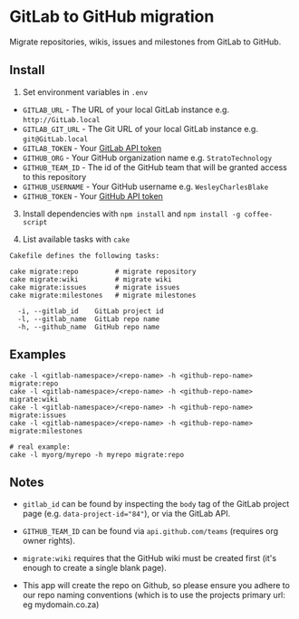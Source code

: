 
# GitLab to GitHub migration

Migrate repositories, wikis, issues and milestones from GitLab to GitHub.

## Install

1. Set environment variables in `.env`
  * `GITLAB_URL` - The URL of your local GitLab instance e.g. `http://GitLab.local`
  * `GITLAB_GIT_URL` - The Git URL of your local GitLab instance e.g. `git@GitLab.local`
  * `GITLAB_TOKEN` - Your [GitLab API token](https://docs.gitlab.com/ce/user/profile/personal_access_tokens.html)
  * `GITHUB_ORG` - Your GitHub organization name e.g. `StratoTechnology`
  * `GITHUB_TEAM_ID` - The id of the GitHub team that will be granted access to this repository
  * `GITHUB_USERNAME` - Your GitHub username e.g. `WesleyCharlesBlake`
  * `GITHUB_TOKEN` - Your [GitHub API token](https://github.com/settings/tokens)

3. Install dependencies with `npm install` and `npm install -g coffee-script`

4. List available tasks with `cake`
```
Cakefile defines the following tasks:

cake migrate:repo         # migrate repository
cake migrate:wiki         # migrate wiki
cake migrate:issues       # migrate issues
cake migrate:milestones   # migrate milestones

  -i, --gitlab_id    GitLab project id
  -l, --gitlab_name  GitLab repo name
  -h, --github_name  GitHub repo name
```
## Examples
```
cake -l <gitlab-namespace>/<repo-name> -h <github-repo-name> migrate:repo
cake -l <gitlab-namespace>/<repo-name> -h <github-repo-name> migrate:wiki
cake -l <gitlab-namespace>/<repo-name> -h <github-repo-name> migrate:issues
cake -l <gitlab-namespace>/<repo-name> -h <github-repo-name> migrate:milestones

# real example:
cake -l myorg/myrepo -h myrepo migrate:repo

```

## Notes

* `gitlab_id` can be found by inspecting the `body` tag of the GitLab project page (e.g. `data-project-id="84"`), or via the GitLab API.

* `GITHUB_TEAM_ID` can be found via `api.github.com/teams` (requires org owner rights).

* `migrate:wiki` requires that the GitHub wiki must be created first (it's enough to create a single blank page).

* This app will create the repo on Github, so please ensure you adhere to our repo naming conventions (which is to use the projects primary url: eg mydomain.co.za)

